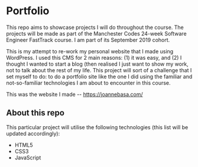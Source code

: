 # **Portfolio**
This repo aims to showcase projects I will do throughout the course. The projects will be made as part of the Manchester Codes 24-week Software Engineer FastTrack course. I am part of its September 2019 cohort.

This is my attempt to re-work my personal website that I made using WordPress. I used this CMS for 2 main reasons: (1) it was easy, and (2) I thought I wanted to start a blog (then realised I just want to show my work, not to talk about the rest of my life. This project will sort of a challenge that I set myself to do: to do a portfolio site like the one I did using the familiar and not-so-familiar technologies I am about to encounter in this course.

This was the website I made -- <https://joannebasa.com/>

## About this repo
This particular project will utilise the following technologies (this list will be updated accordingly):

* HTML5
* CSS3
* JavaScript